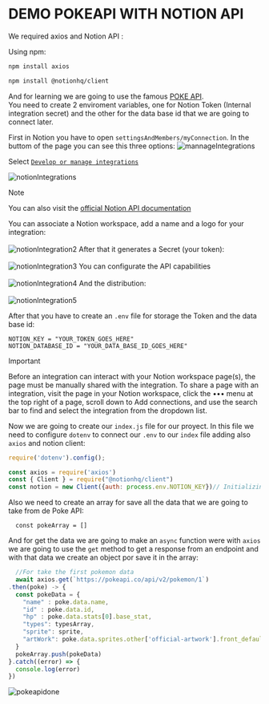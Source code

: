#  DEMO POKEAPI WITH NOTION API 

We required axios and Notion API : 

Using npm: 

```bash
npm install axios
```


```bash
npm install @notionhq/client
```
And for learning we are going to use the famous <a href="https://pokeapi.co/">POKE API</a>. <br>
You need to create 2 enviroment variables, one for Notion Token (Internal integration secret) and the other for the data base id that we are going to connect later.

First in Notion you have to open `settingsAndMembers/myConnection`. In the buttom of the page you can see this three options: 
![mannageIntegrations](https://github.com/xVrzBx/Hacktion/assets/91161604/a9a978cc-f48d-4e77-8fdc-41db6dbad297)

Select <a href="https://www.notion.so/my-integrations">`Develop or manage integrations` </a> 

![notionIntegrations](https://github.com/xVrzBx/Hacktion/assets/91161604/89cc62f2-e13c-4084-8e18-ae97f936c1dc)


>[!NOTE]
> You can also visit the <a href="https://developers.notion.com/">official Notion API documentation</a>

You can associate a Notion workspace, add a name and a logo for your integration:  <br><br>
![notionIntegration2](https://github.com/xVrzBx/Hacktion/assets/91161604/18cb8f71-8e2c-4025-9cf5-29e1ddac99ca)
After that it generates a Secret (your token): <br><br>
![notionIntegration3](https://github.com/xVrzBx/Hacktion/assets/91161604/db131672-108e-4dc4-94d6-14b71360d2eb)
You can configurate the API capabilities <br><br>
![notionIntegration4](https://github.com/xVrzBx/Hacktion/assets/91161604/2af702c0-ef94-4848-a7bc-271ac58ccb2e)
And the distribution: <br><br>
![notionIntegration5](https://github.com/xVrzBx/Hacktion/assets/91161604/333f7df3-1adc-4024-b669-220ddcb931a2)

After that you have to create an `.env` file for storage the Token and the data base id:

```
NOTION_KEY = "YOUR_TOKEN_GOES_HERE"
NOTION_DATABASE_ID = "YOUR_DATA_BASE_ID_GOES_HERE" 
```

>[!IMPORTANT]
> Before an integration can interact with your Notion workspace page(s), the page must be manually shared with the integration. To share a page with an integration, visit the page in your Notion workspace, click the ••• menu at the top right of a page, scroll down to Add connections, and use the search bar to find and select the integration from the dropdown list.

Now we are going to create our `index.js` file for our proyect. In this file we need to configure `dotenv` to connect our 
`.env` to our `index` file adding also `axios` and notion client: 
``` javascript
require('dotenv').config();

const axios = require('axios')
const { Client } = require("@notionhq/client")
const notion = new Client({auth: process.env.NOTION_KEY})// Initializing a client

```

Also we need to create an array for save all the data that we are going to take from de Poke API: 

```javascrit
  const pokeArray = [] 
```
And for get the data we are going to make an `async` function were with `axios` we are going to use the `get` method to get a response from an endpoint and with that data we create an object por save it in the array: 
```javascript
  //For take the first pokemon data
  await axios.get(`https://pokeapi.co/api/v2/pokemon/1`)
.then(poke) -> {
  const pokeData = {
    "name" : poke.data.name,
    "id" : poke.data.id,
    "hp" : poke.data.stats[0].base_stat,
    "types": typesArray,
    "sprite": sprite,
    "artWork": poke.data.sprites.other['official-artwork'].front_default
  }
  pokeArray.push(pokeData)
}.catch((error) => {
  console.log(error)
})
```


![pokeapidone](https://github.com/xVrzBx/Hacktion/assets/91161604/c6aa534d-eb93-430e-8e32-e8d63c5a68c6)
